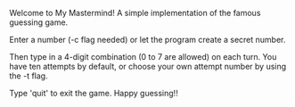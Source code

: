 Welcome to My Mastermind!
A simple implementation of the famous guessing game.

Enter a number (-c flag needed) or let the program create a secret number.

Then type in a 4-digit combination (0 to 7 are allowed) on each turn. You have ten attempts by default, or choose your
own attempt number by using the -t flag.

Type 'quit' to exit the game.
Happy guessing!!
